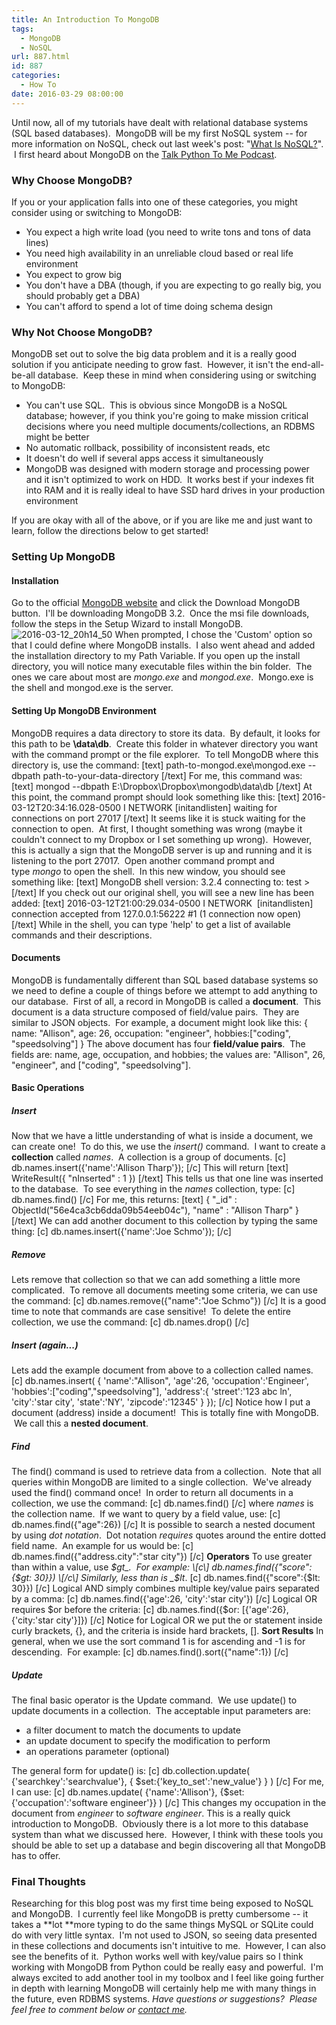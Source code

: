```yaml
---
title: An Introduction To MongoDB
tags:
  - MongoDB
  - NoSQL
url: 887.html
id: 887
categories:
  - How To
date: 2016-03-29 08:00:00
---
```


Until now, all of my tutorials have dealt with relational database systems (SQL based databases).  MongoDB will be my first NoSQL system -- for more information on NoSQL, check out last week's post: "[What Is NoSQL?](/what-is-nosql/)".  I first heard about MongoDB on the [Talk Python To Me Podcast](https://talkpython.fm/episodes/show/2/python-and-mongodb).

### Why Choose MongoDB?

If you or your application falls into one of these categories, you might consider using or switching to MongoDB:

*   You expect a high write load (you need to write tons and tons of data lines)
*   You need high availability in an unreliable cloud based or real life environment
*   You expect to grow big
*   You don't have a DBA (though, if you are expecting to go really big, you should probably get a DBA)
*   You can't afford to spend a lot of time doing schema design

### Why Not Choose MongoDB?

MongoDB set out to solve the big data problem and it is a really good solution if you anticipate needing to grow fast.  However, it isn't the end-all-be-all database.  Keep these in mind when considering using or switching to MongoDB:

*   You can't use SQL.  This is obvious since MongoDB is a NoSQL database; however, if you think you're going to make mission critical decisions where you need multiple documents/collections, an RDBMS might be better
*   No automatic rollback, possibility of inconsistent reads, etc
*   It doesn't do well if several apps access it simultaneously
*   MongoDB was designed with modern storage and processing power and it isn't optimized to work on HDD.  It works best if your indexes fit into RAM and it is really ideal to have SSD hard drives in your production environment

If you are okay with all of the above, or if you are like me and just want to learn, follow the directions below to get started!

### Setting Up MongoDB

#### Installation

Go to the official [MongoDB website](https://www.mongodb.org/downloads#production) and click the Download MongoDB button.  I'll be downloading MongoDB 3.2.  Once the msi file downloads, follow the steps in the Setup Wizard to install MongoDB.![2016-03-12_20h14_50](/wp-content/uploads/2016/03/2016-03-12_20h14_50.png) When prompted, I chose the 'Custom' option so that I could define where MongoDB installs.  I also went ahead and added the installation directory to my Path Variable. If you open up the install directory, you will notice many executable files within the bin folder.  The ones we care about most are _mongo.exe_ and _mongod.exe_.  Mongo.exe is the shell and mongod.exe is the server.

#### Setting Up MongoDB Environment

MongoDB requires a data directory to store its data.  By default, it looks for this path to be **\\data\\db**.  Create this folder in whatever directory you want with the command prompt or the file explorer.  To tell MongoDB where this directory is, use the command: \[text\] path-to-mongod.exe\\mongod.exe --dbpath path-to-your-data-directory \[/text\] For me, this command was: \[text\] mongod --dbpath E:\\Dropbox\\Dropbox\\mongodb\\data\\db \[/text\] At this point, the command prompt should look something like this: \[text\] 2016-03-12T20:34:16.028-0500 I NETWORK \[initandlisten\] waiting for connections on port 27017 \[/text\] It seems like it is stuck waiting for the connection to open.  At first, I thought something was wrong (maybe it couldn't connect to my Dropbox or I set something up wrong).  However, this is actually a sign that the MongoDB server is up and running and it is listening to the port 27017.  Open another command prompt and type _mongo_ to open the shell.  In this new window, you should see something like: \[text\] MongoDB shell version: 3.2.4 connecting to: test > \[/text\] If you check out our original shell, you will see a new line has been added: \[text\] 2016-03-12T21:00:29.034-0500 I NETWORK  \[initandlisten\] connection accepted from 127.0.0.1:56222 #1 (1 connection now open) \[/text\] While in the shell, you can type 'help' to get a list of available commands and their descriptions.

#### Documents

MongoDB is fundamentally different than SQL based database systems so we need to define a couple of things before we attempt to add anything to our database.  First of all, a record in MongoDB is called a **document**.  This document is a data structure composed of field/value pairs.  They are similar to JSON objects.  For example, a document might look like this: { name: "Allison", age: 26, occupation: "engineer", hobbies:\["coding", "speedsolving"\] } The above document has four **field/value pairs**.  The fields are: name, age, occupation, and hobbies; the values are: "Allison", 26, "engineer", and \["coding", "speedsolving"\].

#### Basic Operations

##### Insert

Now that we have a little understanding of what is inside a document, we can create one!  To do this, we use the _insert()_ command.  I want to create a **collection** called _names_.  A collection is a group of documents. \[c\] db.names.insert({'name':'Allison Tharp'}); \[/c\] This will return \[text\] WriteResult({ "nInserted" : 1 }) \[/text\] This tells us that one line was inserted to the database.  To see everything in the _names_ collection, type: \[c\] db.names.find() \[/c\] For me, this returns: \[text\] { "_id" : ObjectId("56e4ca3cb6dda09b54eeb04c"), "name" : "Allison Tharp" } \[/text\] We can add another document to this collection by typing the same thing: \[c\] db.names.insert({'name':'Joe Schmo'}); \[/c\]

##### Remove

Lets remove that collection so that we can add something a little more complicated.  To remove all documents meeting some criteria, we can use the command: \[c\] db.names.remove({"name":"Joe Schmo"}) \[/c\] It is a good time to note that commands are case sensitive!  To delete the entire collection, we use the command: \[c\] db.names.drop() \[/c\]

##### Insert (again...)

Lets add the example document from above to a collection called names. \[c\] db.names.insert( { 'name':"Allison", 'age':26, 'occupation':'Engineer', 'hobbies':\["coding","speedsolving"\], 'address':{ 'street':'123 abc ln', 'city':'star city', 'state':'NY', 'zipcode':'12345' } }); \[/c\] Notice how I put a document (address) inside a document!  This is totally fine with MongoDB.  We call this a **nested document**.

##### Find

The find() command is used to retrieve data from a collection.  Note that all queries within MongoDB are limited to a single collection.  We've already used the find() command once!  In order to return all documents in a collection, we use the command: \[c\] db.names.find() \[/c\] where _names_ is the collection name.  If we want to query by a field value, use: \[c\] db.names.find({"age":26}) \[/c\] It is possible to search a nested document by using _dot notation_.  Dot notation _requires_ quotes around the entire dotted field name.  An example for us would be: \[c\] db.names.find({"address.city":"star city"}) \[/c\] **Operators** To use greater than within a value, use _$gt_.  For example: \[c\] db.names.find({"score":{$gt: 30}}) \[/c\] Similarly, less than is _$lt_. \[c\] db.names.find({"score":{$lt: 30}}) \[/c\] Logical AND simply combines multiple key/value pairs separated by a comma: \[c\] db.names.find({'age':26, 'city':'star city'}) \[/c\] Logical OR requires $or before the criteria: \[c\] db.names.find({$or: \[{'age':26}, {'city:'star city'}\]}) \[/c\] Notice for Logical OR we put the or statement inside curly brackets, {}, and the criteria is inside hard brackets, \[\]. **Sort Results** In general, when we use the sort command 1 is for ascending and -1 is for descending.  For example: \[c\] db.names.find().sort({"name":1}) \[/c\]

##### Update

The final basic operator is the Update command.  We use update() to update documents in a collection.  The acceptable input parameters are:

*   a filter document to match the documents to update
*   an update document to specify the modification to perform
*   an operations parameter (optional)

The general form for update() is: \[c\] db.collection.update( {'searchkey':'searchvalue'}, { $set:{'key\_to\_set':'new_value'} } ) \[/c\] For me, I can use: \[c\] db.names.update( {'name':'Allison'}, {$set:{'occupation':'software engineer'}} ) \[/c\] This changes my occupation in the document from _engineer_ to _software engineer_. This is a really quick introduction to MongoDB.  Obviously there is a lot more to this database system than what we discussed here.  However, I think with these tools you should be able to set up a database and begin discovering all that MongoDB has to offer.

### Final Thoughts

Researching for this blog post was my first time being exposed to NoSQL and MongoDB.  I currently feel like MongoDB is pretty cumbersome -- it takes a **lot **more typing to do the same things MySQL or SQLite could do with very little syntax.  I'm not used to JSON, so seeing data presented in these collections and documents isn't intuitive to me.  However, I can also see the benefits of it.  Python works well with key/value pairs so I think working with MongoDB from Python could be really easy and powerful.  I'm always excited to add another tool in my toolbox and I feel like going further in depth with learning MongoDB will certainly help me with many things in the future, even RDBMS systems. _Have questions or suggestions?  Please feel free to comment below or [contact me](/contact/)._